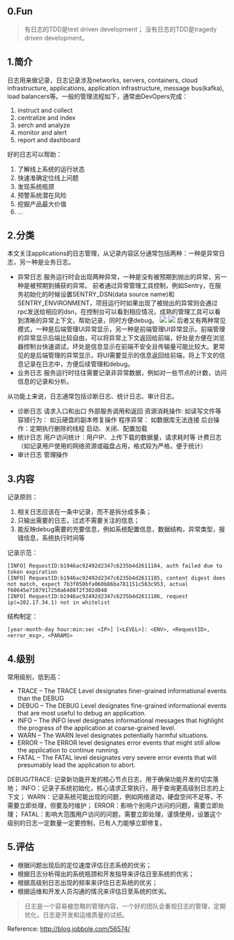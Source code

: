 ## 0.Fun
> 有日志的TDD是test driven development；
没有日志的TDD是tragedy driven development。


## 1.简介
日志用来做记录，日志记录涉及networks, servers, containers, cloud infrastructure, applications, application infrastructure, message bus(kafka), load balancers等。一般的管理流程如下，通常由DevOpers完成：
1. instruct and collect
2. centralize and index
3. serch and analyze
4. monitor and alert
5. report and dashboard

好的日志可以帮助：
1. 了解线上系统的运行状态
2. 快速准确定位线上问题
3. 发现系统瓶颈
4. 预警系统潜在风险
5. 挖掘产品最大价值
6. ...

## 2.分类
本文关注applications的日志管理，从记录内容区分通常包括两种：一种是异常日志，另一种是业务日志。
* 异常日志
服务运行时会出现两种异常，一种是没有被预期到抛出的异常，另一种是被预期到捕获的异常。
前者通过异常管理工具控制，例如Sentry，在服务初始化的时候设置SENTRY\_DSN(data source name)和SENTRY\_ENVIRONMENT，项目运行时如果出现了被抛出的异常则会通过rpc发送给相应的dsn，在控制台可以看到相应情况，成熟的管理工具可以看到清晰的异常上下文，帮助记录，同时方便debug。
![](http://p27x0f47q.bkt.clouddn.com/20181101170157.png)
![](http://p27x0f47q.bkt.clouddn.com/20181101170331.png)
后者又有两种常见模式，一种是后端管理UI异常显示，另一种是前端管理UI异常显示。前端管理的异常显示后端比较自由，可以将异常上下文返回给前端，好处是方便在浏览器控制台快速调试，坏处是信息显示在前端不安全且传输量可能比较大。更常见的是后端管理的异常显示，将UI需要显示的信息返回给前端，将上下文的信息记录在日志中，方便后续管理和debug。
* 业务日志
服务运行时往往需要记录非异常数据，例如对一些节点的计数，访问信息的记录和分析。

从功能上来说，日志通常包括诊断日志、统计日志、审计日志。
* 诊断日志
请求入口和出口
外部服务调用和返回
资源消耗操作: 如读写文件等
容错行为： 如云硬盘的副本修复操作
程序异常： 如数据库无法连接
后台操作：定期执行删除的线程
启动、关闭、配置加载
* 统计日志
用户访问统计：用户IP、上传下载的数据量，请求耗时等
计费日志（如记录用户使用的网络资源或磁盘占用，格式较为严格，便于统计）
* 审计日志
管理操作

## 3.内容
记录原则：
1. 相关日志应该在一条中记录，而不是拆分成多条；
2. 只输出需要的日志，过滤不需要关注的信息；
3. 能反映debug需要的充要信息，例如系统配置信息，数据结构，异常类型，报错信息，系统执行时间等

记录示范：
```shell
[INFO] RequestID:b1946ac92492d2347c6235b4d2611184, auth failed due to token expiration
[INFO] RequestID:b1946ac92492d2347c6235b4d2611185, content digest does not match, expect 7b3f050bfa060b86ba781151c563c953, actual f60645e7107917250a6408f2f302d048
[INFO] RequestID:b1946ac92492d2347c6235b4d2611186, request ip(=202.17.34.1) not in whitelist
```
结构制定：
```shell
[year-month-day hour:min:sec <IP>] [<LEVEL>]: <ENV>, <RequestID>, <error_msg>, <PARAMS>
```


## 4.级别
常用级别，低到高：
* TRACE – The TRACE Level designates finer-grained informational events than the DEBUG
* DEBUG – The DEBUG Level designates fine-grained informational events that are most useful to debug an application.
* INFO – The INFO level designates informational messages that highlight the progress of the application at coarse-grained level.
* WARN – The WARN level designates potentially harmful situations.
* ERROR – The ERROR level designates error events that might still allow the application to continue running.
* FATAL – The FATAL level designates very severe error events that will presumably lead the application to abort.

DEBUG/TRACE: 记录新功能开发的核心节点日志，用于确保功能开发的切实落地；
INFO：记录子系统初始化，核心请求正常执行，用于查询更高级别日志的上下文；
WARN：记录系统可能出现的问题，例如网络波动，硬盘空间不足等，不需要立即处理，但要及时维护；
ERROR：影响个别用户访问的问题，需要立即处理；
FATAL：影响大范围用户访问的问题，需要立即处理，谨慎使用，设置这个级别的日志一定数量一定要控制，已有人力能够立即修复。

## 5.评估
* 根据问题出现后的定位速度评估日志系统的优劣；
* 根据日志分析得出的系统瓶颈和开发指导来评估日至系统的优劣；
* 根据高级别日志出现的频率来评估日志系统的优劣；
* 根据运维和开发人员沟通的情况来评估日至系统的优劣。

> 日志是一个容易被忽略的管理内容，一个好的团队会重视日志的管理，定期优化。日志是开发和运维质量的试纸。

Reference: 
http://blog.jobbole.com/56574/
